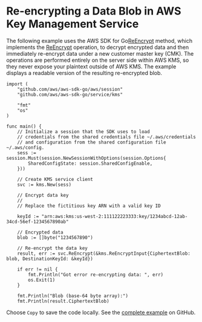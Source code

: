# Re\-encrypting a Data Blob in AWS Key Management Service<a name="kms-example-re-encrypt-data"></a>

The following example uses the AWS SDK for Go[ReEncrypt](https://docs.aws.amazon.com/sdk-for-go/api/service/kms/#KMS.ReEncrypt) method, which implements the [ReEncrypt](https://docs.aws.amazon.com/kms/latest/APIReference/API_ReEncrypt.html) operation, to decrypt encrypted data and then immediately re\-encrypt data under a new customer master key \(CMK\)\. The operations are performed entirely on the server side within AWS KMS, so they never expose your plaintext outside of AWS KMS\. The example displays a readable version of the resulting re\-encrypted blob\.

```
import (
    "github.com/aws/aws-sdk-go/aws/session"
    "github.com/aws/aws-sdk-go/service/kms"

    "fmt"
    "os"
)

func main() {
    // Initialize a session that the SDK uses to load
    // credentials from the shared credentials file ~/.aws/credentials
    // and configuration from the shared configuration file ~/.aws/config.
    sess := session.Must(session.NewSessionWithOptions(session.Options{
        SharedConfigState: session.SharedConfigEnable,
    }))

    // Create KMS service client
    svc := kms.New(sess)

    // Encrypt data key
    //
    // Replace the fictitious key ARN with a valid key ID

    keyId := "arn:aws:kms:us-west-2:111122223333:key/1234abcd-12ab-34cd-56ef-1234567890ab"

    // Encrypted data
    blob := []byte("1234567890")

    // Re-encrypt the data key
    result, err := svc.ReEncrypt(&kms.ReEncryptInput{CiphertextBlob: blob, DestinationKeyId: &keyId})

    if err != nil {
        fmt.Println("Got error re-encrypting data: ", err)
        os.Exit(1)
    }

    fmt.Println("Blob (base-64 byte array):")
    fmt.Println(result.CiphertextBlob)
```

Choose `Copy` to save the code locally\. See the [complete example](https://github.com/awsdocs/aws-doc-sdk-examples/blob/main/go/example_code/kms/kms_re_encrypt_data.go) on GitHub\.